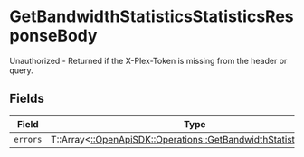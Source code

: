 # GetBandwidthStatisticsStatisticsResponseBody

Unauthorized - Returned if the X-Plex-Token is missing from the header or query.


## Fields

| Field                                                                                                                       | Type                                                                                                                        | Required                                                                                                                    | Description                                                                                                                 |
| --------------------------------------------------------------------------------------------------------------------------- | --------------------------------------------------------------------------------------------------------------------------- | --------------------------------------------------------------------------------------------------------------------------- | --------------------------------------------------------------------------------------------------------------------------- |
| `errors`                                                                                                                    | T::Array<[::OpenApiSDK::Operations::GetBandwidthStatisticsErrors](../../models/operations/getbandwidthstatisticserrors.md)> | :heavy_minus_sign:                                                                                                          | N/A                                                                                                                         |